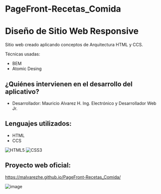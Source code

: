# PageFront-Recetas_Comida

# Diseño de Sitio Web Responsive 

Sitio web creado aplicando conceptos de Arquitectura HTML y CCS. 

Técnicas usadas:
- BEM
- Atomic Desing  

## ¿Quiénes intervienen en el desarrollo del aplicativo?
- Desarrollador: Mauricio Alvarez H. Ing. Electrónico y Desarrollador Web Jr.  

## Lenguajes utilizados:
- HTML
- CCS

![HTML5](https://img.shields.io/badge/HTML5-E34F26?style=for-the-badge&logo=html5&logoColor=white)
![CSS3](https://img.shields.io/badge/CSS3-1572B6?style=for-the-badge&logo=css3&logoColor=white)

## Proyecto web oficial:
https://malvarezhe.github.io/PageFront-Recetas_Comida/

![image](https://user-images.githubusercontent.com/106354407/193481064-ba30a428-aa72-45bd-8dd1-a7df5d6361ea.png)

